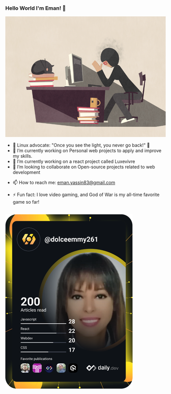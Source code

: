  ### Hello World I'm Eman! 👋


<!-- **dolce-emmy/dolce-emmy** is a ✨ _special_ ✨ repository because its `README.md` (this file) appears on your GitHub profile.

Here are some ideas to get you started: -->

<div>
 
  ![Hello World I'm Eman](_.gif)
</div>




- 🌌 Linux advocate: "Once you see the light, you never go back!" 🌟
- 🔭 I’m currently working on Personal web projects to apply and improve my skills.
- 🌱 I’m currently working on a react project called Luxevivre
- 👯 I’m looking to collaborate on Open-source projects related to web development
<!-- - 🤔 I’m looking for help with ... -->
<!-- - 💬 Ask me about HTML, CSS, Tailwind CSS, SCSS, JavaScript, React.js, Express.js, Node.js, and MongoDB. -->
- 📫 How to reach me: eman.yassin83@gmail.com
<!-- - 😄 Pronouns: ... -->
- ⚡ Fun fact: I love video gaming, and God of War is my all-time favorite game so far!
<!-- - 👨‍💻 I find joy in utilizing these technologies: <p display="inline">
  <a href="https://developer.mozilla.org/en-US/docs/Web/JavaScript"><img src="https://upload.wikimedia.org/wikipedia/commons/9/99/Unofficial_JavaScript_logo_2.svg" alt="JavaScript" width="40" height="40"></a>
  <a href="https://reactjs.org/"><img src="https://upload.wikimedia.org/wikipedia/commons/a/a7/React-icon.svg" alt="React" width="40" height="40"></a>
  <a href="https://nodejs.org/"><img src="https://upload.wikimedia.org/wikipedia/commons/d/d9/Node.js_logo.svg" alt="Node.js" width="40" height="40"></a>
  <a href="https://www.mongodb.com/"><img src="https://w7.pngwing.com/pngs/429/921/png-transparent-mongodb-plain-wordmark-logo-icon.png" alt="MongoDB" width="40" height="40"></a>
  <a href="https://developer.mozilla.org/en-US/docs/Web/Guide/HTML/HTML5"><img src="https://upload.wikimedia.org/wikipedia/commons/6/61/HTML5_logo_and_wordmark.svg" alt="HTML5" width="40" height="40"></a>
  <a href="https://developer.mozilla.org/en-US/docs/Web/CSS"><img src="https://upload.wikimedia.org/wikipedia/commons/d/d5/CSS3_logo_and_wordmark.svg" alt="CSS3" width="40" height="40"></a>
  <a href="https://git-scm.com/"><img src="https://git-scm.com/images/logos/downloads/Git-Icon-1788C.png" alt="Git" width="40" height="40"></a>
  <a href="https://www.linux.org/"><img src="https://upload.wikimedia.org/wikipedia/commons/thumb/4/41/Made_with_Linux_orange.svg/640px-Made_with_Linux_orange.svg.png" alt="Linux" width="40" height="40"></a>
  <a href="https://tailwindcss.com/"><img src="https://upload.wikimedia.org/wikipedia/commons/thumb/d/d5/Tailwind_CSS_Logo.svg/640px-Tailwind_CSS_Logo.svg.png" width="40" height="40"></a>

</p> -->

##
<a href="https://app.daily.dev/dolce-emmy"><img src="https://github.com/dolce-emmy/dolce-emmy/blob/main/devcard.svg" width="400" alt= "Eman Yassin Mohamed Hassan's Dev Card"/></a> 

